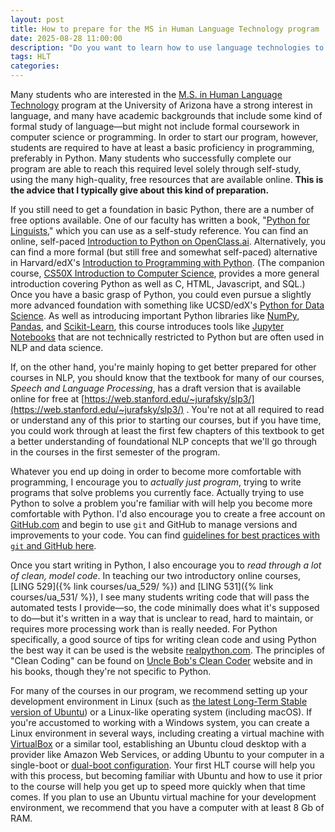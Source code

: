 ```yaml
---
layout: post
title: How to prepare for the MS in Human Language Technology program
date: 2025-08-28 11:00:00
description: "Do you want to learn how to use language technologies to create effective tools to support languages and communities? What do you need to know before starting the MS in HLT program?"
tags: HLT
categories:
---
```


Many students who are interested in the [M.S. in Human Language Technology](https://linguistics.arizona.edu/ms-hlt) program at the University of Arizona have a strong interest in language, and many have academic backgrounds that include some kind of formal study of language—but might not include formal coursework in computer science or programming. In order to start our program, however, students are required to have at least a basic proficiency in programming, preferably in Python. Many students who successfully complete our program are able to reach this required level solely through self-study, using the many high-quality, free resources that are available online. **This is the advice that I typically give about this kind of preparation.**

If you still need to get a foundation in basic Python, there are a number of free options available. One of our faculty has written a book, "[Python for Linguists](https://www.amazon.com/Python-Linguists-Michael-Hammond/dp/1108737072)," which you can use as a self-study reference. You can find an online, self-paced [Introduction to Python on OpenClass.ai](https://arizona.openclass.ai/classes/python-foundations). Alternatively, you can find a more formal (but still free and somewhat self-paced) alternative in Harvard/edX's [Introduction to Programming with Python](https://www.edx.org/course/cs50s-introduction-to-programming-with-python). (The companion course, [CS50X Introduction to Computer Science](https://www.edx.org/course/introduction-computer-science-harvardx-cs50x), provides a more general introduction covering Python as well as C, HTML, Javascript, and SQL.) Once you have a basic grasp of Python, you could even pursue a slightly more advanced foundation with something like UCSD/edX's [Python for Data Science](https://www.edx.org/course/python-for-data-science-2). As well as introducing important Python libraries like [NumPy](https://www.w3schools.com/python/numpy/numpy_intro.asp), [Pandas](https://www.w3schools.com/python/pandas/default.asp), and [Scikit-Learn](https://scikit-learn.org/stable/), this course introduces tools like [Jupyter Notebooks](https://jupyter.org/) that are not technically restricted to Python but are often used in NLP and data science.

If, on the other hand, you're mainly hoping to get better prepared for other courses in NLP, you should know that the textbook for many of our courses, _Speech and Language Processing_, has a draft version that is available online for free at [https://web.stanford.edu/~jurafsky/slp3/](https://web.stanford.edu/~jurafsky/slp3/) . You're not at all required to read or understand any of this prior to starting our courses, but if you have time, you could work through at least the first few chapters of this textbook to get a better understanding of foundational NLP concepts that we'll go through in the courses in the first semester of the program.

Whatever you end up doing in order to become more comfortable with programming, I encourage you to _actually just program_, trying to write programs that solve problems you currently face. Actually trying to use Python to solve a problem you're familiar with will help you become more comfortable with Python. I'd also encourage you to create a free account on [GitHub.com](http://github.com/) and begin to use `git` and GitHub to manage versions and improvements to your code. You can find [guidelines for best practices with `git` and GitHub here](https://gist.github.com/luismts/495d982e8c5b1a0ced4a57cf3d93cf60).

Once you start writing in Python, I also encourage you to _read through a lot of clean, model code_. In teaching our two introductory online courses, [LING 529]({% link courses/ua_529/ %}) and [LING 531]({% link courses/ua_531/ %}), I see many students writing code that will pass the automated tests I provide—so, the code minimally does what it's supposed to do—but it's written in a way that is unclear to read, hard to maintain, or requires more processing work than is really needed. For Python specifically, a good source of tips for writing clean code and using Python the best way it can be used is the website [realpython.com](http://realpython.com/). The principles of "Clean Coding" can be found on [Uncle Bob's Clean Coder](http://cleancoder.com/) website and in his books, though they're not specific to Python.

For many of the courses in our program, we recommend setting up your development environment in Linux (such as [the latest Long-Term Stable version of Ubuntu](https://ubuntu.com/download/desktop)) or a Linux-like operating system (including macOS). If you're accustomed to working with a Windows system, you can create a Linux environment in several ways, including creating a virtual machine with [VirtualBox](https://www.virtualbox.org/) or a similar tool, establishing an Ubuntu cloud desktop with a provider like Amazon Web Services, or adding Ubuntu to your computer in a single-boot or [dual-boot configuration](https://www.mikekasberg.com/blog/2024/05/20/dual-boot-ubuntu-24-04-and-windows-with-encryption.html). Your first HLT course will help you with this process, but becoming familiar with Ubuntu and how to use it prior to the course will help you get up to speed more quickly when that time comes. If you plan to use an Ubuntu virtual machine for your development environment, we recommend that you have a computer with at least 8 Gb of RAM.